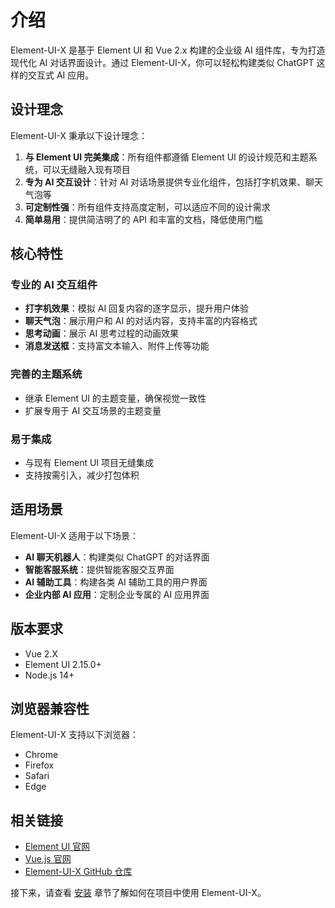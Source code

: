 # 介绍

Element-UI-X 是基于 Element UI 和 Vue 2.x 构建的企业级 AI 组件库，专为打造现代化 AI 对话界面设计。通过 Element-UI-X，你可以轻松构建类似 ChatGPT 这样的交互式 AI 应用。

## 设计理念

Element-UI-X 秉承以下设计理念：

1. **与 Element UI 完美集成**：所有组件都遵循 Element UI 的设计规范和主题系统，可以无缝融入现有项目
2. **专为 AI 交互设计**：针对 AI 对话场景提供专业化组件，包括打字机效果、聊天气泡等
3. **可定制性强**：所有组件支持高度定制，可以适应不同的设计需求
4. **简单易用**：提供简洁明了的 API 和丰富的文档，降低使用门槛

## 核心特性

### 专业的 AI 交互组件

- **打字机效果**：模拟 AI 回复内容的逐字显示，提升用户体验
- **聊天气泡**：展示用户和 AI 的对话内容，支持丰富的内容格式
- **思考动画**：展示 AI 思考过程的动画效果
- **消息发送框**：支持富文本输入、附件上传等功能

### 完善的主题系统

- 继承 Element UI 的主题变量，确保视觉一致性
- 扩展专用于 AI 交互场景的主题变量

### 易于集成

- 与现有 Element UI 项目无缝集成
- 支持按需引入，减少打包体积

## 适用场景

Element-UI-X 适用于以下场景：

- **AI 聊天机器人**：构建类似 ChatGPT 的对话界面
- **智能客服系统**：提供智能客服交互界面
- **AI 辅助工具**：构建各类 AI 辅助工具的用户界面
- **企业内部 AI 应用**：定制企业专属的 AI 应用界面

## 版本要求

- Vue 2.X
- Element UI 2.15.0+
- Node.js 14+

## 浏览器兼容性

Element-UI-X 支持以下浏览器：

- Chrome
- Firefox
- Safari
- Edge

## 相关链接

- [Element UI 官网](https://element.eleme.cn/)
- [Vue.js 官网](https://v2.vuejs.org/)
- [Element-UI-X GitHub 仓库](https://github.com/yourusername/element-x)

接下来，请查看 [安装](./installation.md) 章节了解如何在项目中使用 Element-UI-X。

